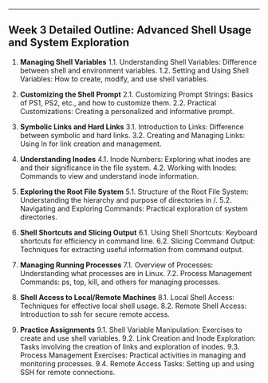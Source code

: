 ---
## Week 3 Detailed Outline: Advanced Shell Usage and System Exploration

1. **Managing Shell Variables**
    1.1. Understanding Shell Variables: Difference between shell and environment variables.
    1.2. Setting and Using Shell Variables: How to create, modify, and use shell variables.

2. **Customizing the Shell Prompt**
    2.1. Customizing Prompt Strings: Basics of PS1, PS2, etc., and how to customize them.
    2.2. Practical Customizations: Creating a personalized and informative prompt.

3. **Symbolic Links and Hard Links**
    3.1. Introduction to Links: Difference between symbolic and hard links.
    3.2. Creating and Managing Links: Using ln for link creation and management.

4. **Understanding Inodes**
    4.1. Inode Numbers: Exploring what inodes are and their significance in the file system.
    4.2. Working with Inodes: Commands to view and understand inode information.

5. **Exploring the Root File System**
    5.1. Structure of the Root File System: Understanding the hierarchy and purpose of directories in /.
    5.2. Navigating and Exploring Commands: Practical exploration of system directories.

6. **Shell Shortcuts and Slicing Output**
    6.1. Using Shell Shortcuts: Keyboard shortcuts for efficiency in command line.
    6.2. Slicing Command Output: Techniques for extracting useful information from command output.

7. **Managing Running Processes**
    7.1. Overview of Processes: Understanding what processes are in Linux.
    7.2. Process Management Commands: ps, top, kill, and others for managing processes.

8. **Shell Access to Local/Remote Machines**
    8.1. Local Shell Access: Techniques for effective local shell usage.
    8.2. Remote Shell Access: Introduction to ssh for secure remote access.

9. **Practice Assignments**
    9.1. Shell Variable Manipulation: Exercises to create and use shell variables.
    9.2. Link Creation and Inode Exploration: Tasks involving the creation of links and exploration of inodes.
    9.3. Process Management Exercises: Practical activities in managing and monitoring processes.
    9.4. Remote Access Tasks: Setting up and using SSH for remote connections.